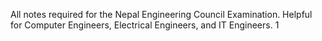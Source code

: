 All notes required for the Nepal Engineering Council Examination.
Helpful for Computer Engineers, Electrical Engineers, and IT Engineers.
1
